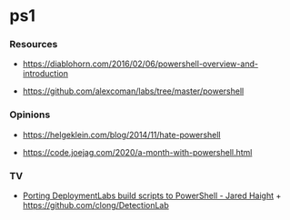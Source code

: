 ps1
===

### Resources

-   https://diablohorn.com/2016/02/06/powershell-overview-and-introduction

<!-- -->

-   https://github.com/alexcoman/labs/tree/master/powershell

### Opinions

-   https://helgeklein.com/blog/2014/11/hate-powershell

<!-- -->

-   https://code.joejag.com/2020/a-month-with-powershell.html

### TV

-   [Porting DeploymentLabs build scripts to PowerShell - Jared Haight](https://www.youtube.com/playlist?list=PLXu5LzFyin-lyIX6KEqmk1fWhc8CQ6wDA) + https://github.com/clong/DetectionLab
